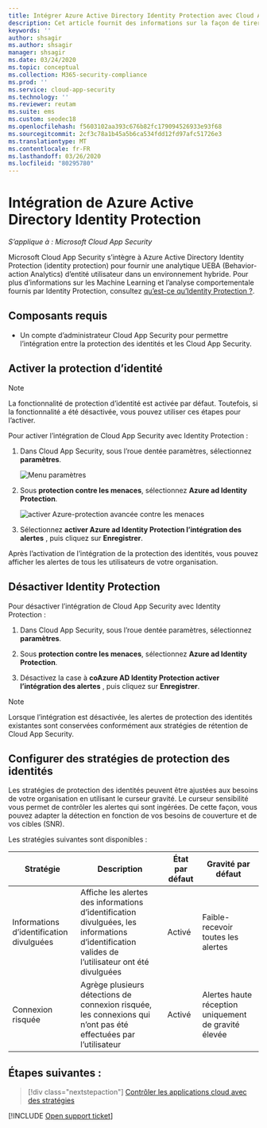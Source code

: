 ```yaml
---
title: Intégrer Azure Active Directory Identity Protection avec Cloud App Security
description: Cet article fournit des informations sur la façon de tirer parti des alertes de protection des identités dans Cloud App Security pour la détection hybride des risques.
keywords: ''
author: shsagir
ms.author: shsagir
manager: shsagir
ms.date: 03/24/2020
ms.topic: conceptual
ms.collection: M365-security-compliance
ms.prod: ''
ms.service: cloud-app-security
ms.technology: ''
ms.reviewer: reutam
ms.suite: ems
ms.custom: seodec18
ms.openlocfilehash: f5603102aa393c676b82fc179094526933e93f68
ms.sourcegitcommit: 2cf3c78a1b45a5b6ca534fdd12fd97afc51726e3
ms.translationtype: MT
ms.contentlocale: fr-FR
ms.lasthandoff: 03/26/2020
ms.locfileid: "80295780"
---
```

# <a name="azure-active-directory-identity-protection-integration"></a>Intégration de Azure Active Directory Identity Protection

*S’applique à : Microsoft Cloud App Security*

Microsoft Cloud App Security s’intègre à Azure Active Directory Identity Protection (identity protection) pour fournir une analytique UEBA (Behavior-action Analytics) d’entité utilisateur dans un environnement hybride. Pour plus d’informations sur les Machine Learning et l’analyse comportementale fournis par Identity Protection, consultez [qu’est-ce qu’Identity Protection ?](/azure/active-directory/identity-protection/overview-identity-protection).

## <a name="prerequisites"></a>Composants requis

- Un compte d’administrateur Cloud App Security pour permettre l’intégration entre la protection des identités et les Cloud App Security.

## <a name="enable-identity-protection"></a>Activer la protection d’identité

> [!NOTE]
> La fonctionnalité de protection d’identité est activée par défaut. Toutefois, si la fonctionnalité a été désactivée, vous pouvez utiliser ces étapes pour l’activer.

Pour activer l’intégration de Cloud App Security avec Identity Protection :

1. Dans Cloud App Security, sous l’roue dentée paramètres, sélectionnez **paramètres**.

    ![Menu paramètres](media/azip-system-settings.png)

1. Sous **protection contre les menaces**, sélectionnez **Azure ad Identity Protection**.

    ![activer Azure-protection avancée contre les menaces](media/aadip-integration.png)

1. Sélectionnez **activer Azure ad Identity Protection l’intégration des alertes** , puis cliquez sur **Enregistrer**.

Après l’activation de l’intégration de la protection des identités, vous pouvez afficher les alertes de tous les utilisateurs de votre organisation.

## <a name="disable-identity-protection"></a>Désactiver Identity Protection

Pour désactiver l’intégration de Cloud App Security avec Identity Protection :

1. Dans Cloud App Security, sous l’roue dentée paramètres, sélectionnez **paramètres**.

1. Sous **protection contre les menaces**, sélectionnez **Azure ad Identity Protection**.

1. Désactivez la case à **coAzure AD Identity Protection activer l’intégration des alertes** , puis cliquez sur **Enregistrer**.

> [!NOTE]
> Lorsque l’intégration est désactivée, les alertes de protection des identités existantes sont conservées conformément aux stratégies de rétention de Cloud App Security.

## <a name="configure-identity-protection-policies"></a>Configurer des stratégies de protection des identités

Les stratégies de protection des identités peuvent être ajustées aux besoins de votre organisation en utilisant le curseur gravité. Le curseur sensibilité vous permet de contrôler les alertes qui sont ingérées. De cette façon, vous pouvez adapter la détection en fonction de vos besoins de couverture et de vos cibles (SNR).

Les stratégies suivantes sont disponibles :

|Stratégie|Description|État par défaut|Gravité par défaut|
|---|---|---|---|
|Informations d’identification divulguées|Affiche les alertes des informations d’identification divulguées, les informations d’identification valides de l’utilisateur ont été divulguées|Activé|Faible-recevoir toutes les alertes|
|Connexion risquée|Agrège plusieurs détections de connexion risquée, les connexions qui n’ont pas été effectuées par l’utilisateur|Activé|Alertes haute réception uniquement de gravité élevée|

## <a name="next-steps"></a>Étapes suivantes :

> [!div class="nextstepaction"]
> [Contrôler les applications cloud avec des stratégies](control-cloud-apps-with-policies.md)

[!INCLUDE [Open support ticket](includes/support.md)]
